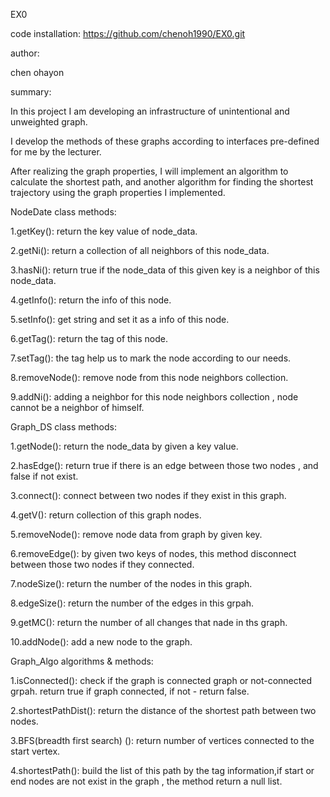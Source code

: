 EX0

code installation:  https://github.com/chenoh1990/EX0.git

author:

chen ohayon



summary:

In this project I am developing an infrastructure of unintentional and unweighted graph.

I develop the methods of these graphs according to interfaces pre-defined for me by the lecturer.

After realizing the graph properties, I will implement an algorithm to calculate the shortest path, and another algorithm for finding the shortest trajectory using the graph properties I implemented.



NodeDate class methods:

1.getKey(): return the key value of node_data.

2.getNi(): return a collection of all neighbors of this node_data.

3.hasNi(): return true if the node_data of this given key is a neighbor of this node_data.

4.getInfo(): return the info of this node.

5.setInfo(): get string and set it as a info of this node.

6.getTag(): return the tag of this node.

7.setTag(): the tag  help us to mark the node according to our needs.

8.removeNode(): remove node from this node neighbors collection.

9.addNi(): adding a neighbor for this  node  neighbors collection , node cannot  be a  neighbor of himself.



Graph_DS class methods:

1.getNode(): return the node_data by given a key value.

2.hasEdge(): return true if there is an edge between those two nodes , and false if not exist.

3.connect(): connect between two nodes if they exist in this graph.

4.getV(): return collection of this graph nodes.

5.removeNode(): remove node data from graph by given key.

6.removeEdge(): by given two keys of nodes, this method disconnect between those two nodes if they connected.

7.nodeSize(): return the number of the nodes in this graph.

8.edgeSize(): return the number of the edges in this grpah.

9.getMC(): return the number of all changes that nade in ths graph.

10.addNode(): add a new node to the graph.



Graph_Algo algorithms & methods:


1.isConnected(): check if the graph is connected graph or not-connected grpah. return true if graph connected, if not - return false.

2.shortestPathDist(): return the distance  of the shortest path between two nodes.

3.BFS(breadth first search) (): return number of vertices connected to the start vertex.

4.shortestPath(): build the list of this path by the tag information,if start or end nodes are not exist in the graph , the method return  a null list.







